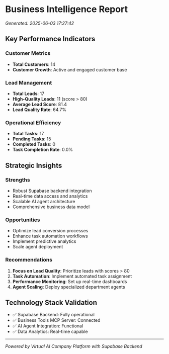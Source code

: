 
# Business Intelligence Report
*Generated: 2025-06-03 17:27:42*

## Key Performance Indicators

### Customer Metrics
- **Total Customers**: 14
- **Customer Growth**: Active and engaged customer base

### Lead Management
- **Total Leads**: 17
- **High-Quality Leads**: 11 (score > 80)
- **Average Lead Score**: 81.4
- **Lead Quality Rate**: 64.7%

### Operational Efficiency
- **Total Tasks**: 17
- **Pending Tasks**: 15
- **Completed Tasks**: 0
- **Task Completion Rate**: 0.0%

## Strategic Insights

### Strengths
- Robust Supabase backend integration
- Real-time data access and analytics
- Scalable AI agent architecture
- Comprehensive business data model

### Opportunities
- Optimize lead conversion processes
- Enhance task automation workflows
- Implement predictive analytics
- Scale agent deployment

### Recommendations
1. **Focus on Lead Quality**: Prioritize leads with scores > 80
2. **Task Automation**: Implement automated task assignment
3. **Performance Monitoring**: Set up real-time dashboards
4. **Agent Scaling**: Deploy specialized department agents

## Technology Stack Validation
- ✅ Supabase Backend: Fully operational
- ✅ Business Tools MCP Server: Connected
- ✅ AI Agent Integration: Functional
- ✅ Data Analytics: Real-time capable

---
*Powered by Virtual AI Company Platform with Supabase Backend*
